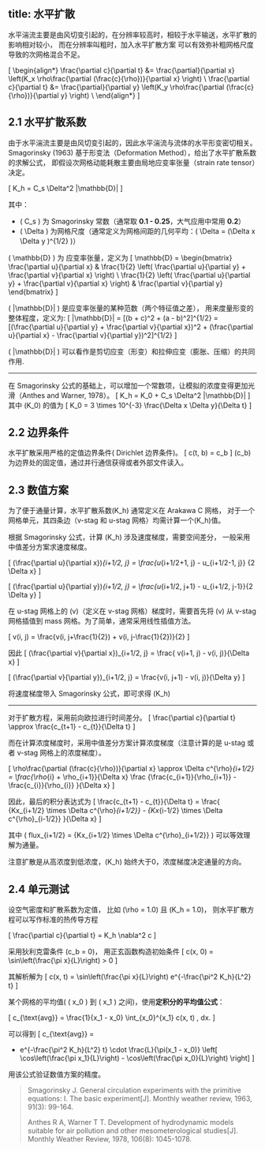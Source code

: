 title: 水平扩散
---

水平湍流主要是由风切变引起的，在分辨率较高时，相较于水平输送，水平扩散的影响相对较小，
而在分辨率叫粗时，加入水平扩散方案
可以有效弥补粗网格尺度导致的次网格混合不足。

\[
\begin{align*}
\frac{\partial c}{\partial t} &=
\frac{\partial}{\partial x} \left(K_x \rho\frac{\partial (\frac{c}{\rho})}{\partial x} \right) \\
\frac{\partial c}{\partial t} &=
\frac{\partial}{\partial y} \left(K_y \rho\frac{\partial (\frac{c}{\rho})}{\partial y} \right) \\
\end{align*}
\]

## 2.1 水平扩散系数

由于水平湍流主要是由风切变引起的，因此水平湍流与流体的水平形变密切相关。
Smagorinsky (1963) 基于形变法（Deformation Method），给出了水平扩散系数的求解公式，
即假设次网格动能耗散主要由局地应变率张量（strain rate tensor）决定。

\[
   K_h = C_s \Delta^2 |\mathbb{D}|
\]

其中：

- \( C_s \) 为 Smagorinsky 常数（通常取 **0.1 - 0.25**，大气应用中常用 **0.2**）
- \( \Delta \) 为网格尺度（通常定义为网格间距的几何平均：\( \Delta = (\Delta x \Delta y )^{1/2} \)）

\( \mathbb{D} \) 为 应变率张量，定义为
\[
\mathbb{D} =
\begin{bmatrix}
\frac{\partial u}{\partial x} & \frac{1}{2} \left( \frac{\partial u}{\partial y} + \frac{\partial v}{\partial x} \right) \\
\frac{1}{2} \left( \frac{\partial u}{\partial y} + \frac{\partial v}{\partial x} \right) & \frac{\partial v}{\partial y}
\end{bmatrix}
\]

\( |\mathbb{D}| \) 是应变率张量的某种范数（两个特征值之差），
用来度量形变的整体程度，定义为:
  \[
  |\mathbb{D}| = 
  [(b + c)^2 + (a - b)^2]^{1/2} = 
  [(\frac{\partial u}{\partial y} +
    \frac{\partial v}{\partial x})^2 +
   (\frac{\partial u}{\partial x} -
    \frac{\partial v}{\partial y})^2]^{1/2}
  \]

\( |\mathbb{D}| \) 可以看作是剪切应变（形变）和拉伸应变（膨胀、压缩）的共同作用.

---

在 Smagorinsky 公式的基础上，可以增加一个常数项，让模拟的浓度变得更加光滑（Anthes and Warner, 1978）。
\[
   K_h = K_0 + C_s \Delta^2 |\mathbb{D}|
\]
其中 \(K_0\) 的值为
\[
  K_0 = 3 \times 10^{-3} \frac{\Delta x \Delta y}{\Delta t}
\]

## 2.2 边界条件
水平扩散采用严格的定值边界条件( Dirichlet 边界条件)。
\[
  c(t, b) = c_b
\]
\(c_b\) 为边界处的固定值，通过并行通信获得或者外部文件读入。

## 2.3 数值方案

为了便于通量计算，水平扩散系数\(K_h\) 通常定义在 Arakawa C 网格，
对于一个网格单元，其四条边（v-stag 和 u-stag 网格）均需计算一个\(K_h\)值。

根据 Smagorinsky 公式，计算 \(K_h\) 涉及速度梯度，需要空间差分，
一般采用中值差分方案求速度梯度。

\[
(\frac{\partial u}{\partial x})_{i+1/2, j} = 
\frac{u_{i+1/2+1, j} - u_{i+1/2-1, j}} {2 \Delta x}
\]

\[
(\frac{\partial u}{\partial y})_{i+1/2, j} = 
\frac{u_{i+1/2, j+1} - u_{i+1/2, j-1}}{2 \Delta y}
\]

在 u-stag 网格上的 \(v\)（定义在 v-stag 网格）梯度时，需要首先将 
\(v\) 从 v-stag 网格插值到 mass 网格。为了简单，通常采用线性插值方法。

\[
v(i, j) = 
\frac{v(i, j+\frac{1}{2}) + v(i, j-\frac{1}{2})}{2}
\]

因此
\[
(\frac{\partial v}{\partial x})_{i+1/2, j} = 
\frac{ v(i+1, j) - v(i, j)}{\Delta x}
\]

\[
(\frac{\partial v}{\partial y})_{i+1/2, j} = 
\frac{v(i, j+1) - v(i, j)}{\Delta y}
\]

将速度梯度带入 Smagorinsky 公式，即可求得 \(K_h\)

---

对于扩散方程，采用前向欧拉进行时间差分。
\[
\frac{\partial c}{\partial t} \approx \frac{c_{t+1} - c_{t}}{\Delta t} 
\]

而在计算浓度梯度时，采用中值差分方案计算浓度梯度（注意计算的是 u-stag 或者 v-stag 网格上的浓度梯度）。

\[
\rho\frac{\partial (\frac{c}{\rho})}{\partial x} \approx
\Delta c^{\rho}_{i+1/2} =
\frac{\rho_{i} + \rho_{i+1}}{\Delta x}
\frac
{\frac{c_{i+1}}{\rho_{i+1}} - \frac{c_{i}}{\rho_{i}} }{\Delta x}
\]

因此，最后的积分表达式为
\[
\frac{c_{t+1} - c_{t}}{\Delta t} =
\frac{
  {Kx_{i+1/2} \times \Delta c^{\rho}_{i+1/2}} -
  {Kx_{i-1/2} \times \Delta c^{\rho}_{i-1/2}}
}{\Delta x}
\]

其中
\(
flux_{i+1/2} = {Kx_{i+1/2} \times \Delta c^{\rho}_{i+1/2}}
\) 可以等效理解为通量。

注意扩散是从高浓度到低浓度，\(K_h\) 始终大于0，浓度梯度决定通量的方向。

## 2.4 单元测试

设空气密度和扩散系数为定值，
比如 \(\rho = 1.0\) 且 \(K_h = 1.0\)，
则水平扩散方程可以写作标准的热传导方程

\[
\frac{\partial c}{\partial t} = K_h \nabla^2 c
\]

采用狄利克雷条件 \(c_b = 0\)，
用正玄函数构造初始条件
\[
c(x, 0) = \sin\left(\frac{\pi x}{L}\right) > 0
\]

其解析解为
\[
c(x, t) = \sin\left(\frac{\pi x}{L}\right) e^{-\frac{\pi^2 K_h}{L^2} t}
\]

某个网格的平均值( \( x_0 \) 到 \( x_1 \) 之间)，使用**定积分的平均值公式**：

\[
c_{\text{avg}} = \frac{1}{x_1 - x_0} \int_{x_0}^{x_1} c(x, t) \, dx.
\]

可以得到
\[
c_{\text{avg}} =
  - e^{-\frac{\pi^2 K_h}{L^2} t} \cdot \frac{L}{\pi(x_1 - x_0)} 
  \left[ \cos\left(\frac{\pi x_1}{L}\right) - 
         \cos\left(\frac{\pi x_0}{L}\right)
  \right]
\]

用该公式验证数值方案的精度。


 > Smagorinsky J. General circulation experiments with the primitive equations: I. The basic experiment[J]. Monthly weather review, 1963, 91(3): 99-164.
 > 
 > Anthes R A, Warner T T. Development of hydrodynamic models suitable for air pollution and other mesometerological studies[J]. Monthly Weather Review, 1978, 106(8): 1045-1078.
